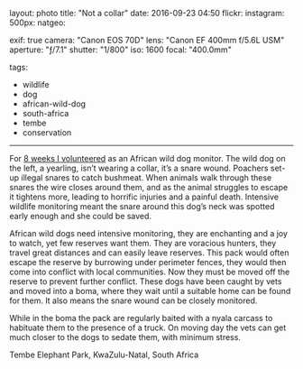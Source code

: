 layout: photo
title: "Not a collar"
date: 2016-09-23 04:50
flickr:
instagram:
500px:
natgeo:

exif: true
camera: "Canon EOS 70D"
lens: "Canon EF 400mm f/5.6L USM"
aperture: "ƒ/7.1"
shutter: "1/800"
iso: 1600
focal: "400.0mm"

tags:
- wildlife
- dog
- african-wild-dog
- south-africa
- tembe
- conservation
---

For [8 weeks I volunteered](https://sam-and-paul.com/tag/wildlife-act/) as an African wild dog monitor. The wild dog on the left, a yearling, isn’t wearing a collar, it’s a snare wound. Poachers set-up illegal snares to catch bushmeat. When animals walk through these snares the wire closes around them, and as the animal struggles to escape it tightens more, leading to horrific injuries and a painful death. Intensive wildlife monitoring meant the snare around this dog’s neck was spotted early enough and she could be saved.

African wild dogs need intensive monitoring, they are enchanting and a joy to watch, yet few reserves want them. They are voracious hunters, they travel great distances and can easily leave reserves. This pack would often escape the reserve by burrowing under perimeter fences, they would then come into conflict with local communities. Now they must be moved off the reserve to prevent further conflict. These dogs have been caught by vets and moved into a boma, where they wait until a suitable home can be found for them. It also means the snare wound can be closely monitored.

While in the boma the pack are regularly baited with a nyala carcass to habituate them to the presence of a truck. On moving day the vets can get much closer to the dogs to sedate them, with minimum stress.

Tembe Elephant Park, KwaZulu-Natal, South Africa
